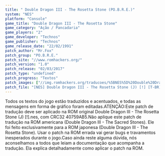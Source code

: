 ```yaml
---
title: " Double Dragon III - The Rosetta Stone (PO.B.R.E.)"
system: "NES"
platform: "Console"
game_title: "Double Dragon III - The Rosetta Stone"
game_category: "Ação / Pancadaria"
game_players: "2"
game_developer: "Technos"
game_publisher: "Technos"
game_release_date: "22/02/1991"
patch_author: "Mr.Fox"
patch_group: "PO.B.R.E."
patch_site: "//www.romhackers.org/"
patch_version: "1.0"
patch_release: "02/03/2017"
patch_type: "undefined"
patch_progress: "Textos"
patch_images: ["//img.romhackers.org/traducoes/%5BNES%5D%20Double%20Dragon%203j%20-%20POBRE%20-%201.png","//img.romhackers.org/traducoes/%5BNES%5D%20Double%20Dragon%203j%20-%20POBRE%20-%202.png","//img.romhackers.org/traducoes/%5BNES%5D%20Double%20Dragon%203j%20-%20POBRE%20-%203.png"]
patch_file: "[NES] Double Dragon III - The Rosetta Stone (J) [!] [T-BR] [T-Mr.Fox G-POBRE] [V-1.0 P-100% A-2017].zip"
---
```

Todos os textos do jogo estão traduzidos e acentuados, e todas as mensagens em forma de gráfico foram editadas.ATENÇÃO:Este patch de tradução deve ser aplicado na ROM original Double Dragon III - The Rosetta Stone (J) [!].nes, com CRC32 40759AB5.Não aplique este patch de tradução na ROM americana (Double Dragon III - The Sacred Stones). Ele foi feito exclusivamente para a ROM japonesa (Double Dragon III - The Rosetta Stone). Usar o patch na ROM errada vai gerar bugs e travamentos inesperados durante o jogo.Caso ainda reste alguma dúvida, nós aconselhamos a todos que leiam a documentação que acompanha a tradução. Ela explica detalhadamente como aplicar o patch na ROM.